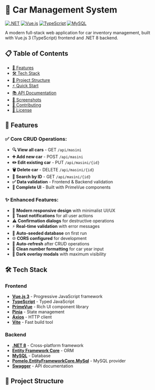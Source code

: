 # 🚗 Car Management System

[![.NET](https://img.shields.io/badge/.NET-8.0-purple)](https://dotnet.microsoft.com/)
[![Vue.js](https://img.shields.io/badge/Vue.js-3.0-green)](https://vuejs.org/)
[![TypeScript](https://img.shields.io/badge/TypeScript-5.0-blue)](https://www.typescriptlang.org/)
[![MySQL](https://img.shields.io/badge/MySQL-8.0-orange)](https://www.mysql.com/)

A modern full-stack web application for car inventory management, built with Vue.js 3 (TypeScript) frontend and .NET 8 backend.

## 📋 Table of Contents

- [🚀 Features](#-features)
- [🛠️ Tech Stack](#️-tech-stack)
- [📁 Project Structure](#-project-structure)
- [⚡ Quick Start](#-quick-start)
- [📚 API Documentation](#-api-documentation)
- [🎨 Screenshots](#-screenshots)
- [🤝 Contributing](#-contributing)
- [📄 License](#-license)

## 🚀 Features

### ✅ Core CRUD Operations:
- **🔍 View all cars** - GET `/api/masini`
- **➕ Add new car** - POST `/api/masini`
- **✏️ Edit existing car** - PUT `/api/masini/{id}`
- **🗑️ Delete car** - DELETE `/api/masini/{id}`
- **🔎 Search by ID** - GET `/api/masini/{id}`
- **✅ Data validation** - Frontend & Backend validation
- **🎨 Complete UI** - Built with PrimeVue components

### ✨ Enhanced Features:
- 🎨 **Modern responsive design** with minimalist UI/UX
- 🔔 **Toast notifications** for all user actions
- ⚠️ **Confirmation dialogs** for destructive operations
- ⚡ **Real-time validation** with error messages
- 🌱 **Auto-seeded database** on first run
- 🌐 **CORS configured** for development
- 🔄 **Auto-refresh** after CRUD operations
- 🔢 **Clean number formatting** for car year input
- 🌙 **Dark overlay modals** with maximum visibility

## 🛠️ Tech Stack

### Frontend
- **[Vue.js 3](https://vuejs.org/)** - Progressive JavaScript framework
- **[TypeScript](https://www.typescriptlang.org/)** - Typed JavaScript
- **[PrimeVue](https://primevue.org/)** - Rich UI component library
- **[Pinia](https://pinia.vuejs.org/)** - State management
- **[Axios](https://axios-http.com/)** - HTTP client
- **[Vite](https://vitejs.dev/)** - Fast build tool

### Backend
- **[.NET 8](https://dotnet.microsoft.com/)** - Cross-platform framework
- **[Entity Framework Core](https://docs.microsoft.com/en-us/ef/)** - ORM
- **[MySQL](https://www.mysql.com/)** - Database
- **[Pomelo.EntityFrameworkCore.MySql](https://github.com/PomeloFoundation/Pomelo.EntityFrameworkCore.MySql)** - MySQL provider
- **[Swagger](https://swagger.io/)** - API documentation

## 📁 Project Structure
